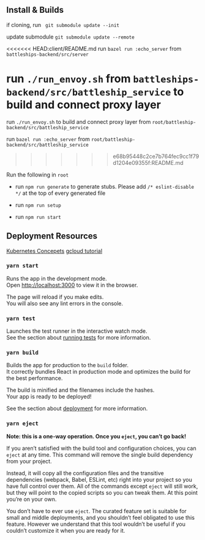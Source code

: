 ## Install & Builds

if cloning, run ` git submodule update --init`

update submodule `git submodule update --remote`

<<<<<<< HEAD:client/README.md
run `bazel run :echo_server` from `battleships-backend/src/server`

run `./run_envoy.sh` from `battleships-backend/src/battleship_service` to build and connect proxy layer
=======
run `./run_envoy.sh` to build and connect proxy layer from `root/battleship-backend/src/battleship_service`

run `bazel run :echo_server` from `root/battleship-backend/src/battleship_service`
>>>>>>> e68b95448c2ce7b764fec9cc1f79d1204e09355f:README.md

Run the following in `root`
  - run `npm run generate` to generate stubs. Please add `/* eslint-disable */` at the top of every generated file

  - run `npm run setup`

  - run `npm run start`

## Deployment Resources

[Kubernetes Concepets](https://kubernetes.io/docs/concepts/)
[gcloud tutorial](https://cloud.google.com/kubernetes-engine/docs/tutorials/hello-app)



### `yarn start`

Runs the app in the development mode.<br />
Open [http://localhost:3000](http://localhost:3000) to view it in the browser.

The page will reload if you make edits.<br />
You will also see any lint errors in the console.

### `yarn test`

Launches the test runner in the interactive watch mode.<br />
See the section about [running tests](https://facebook.github.io/create-react-app/docs/running-tests) for more information.

### `yarn build`

Builds the app for production to the `build` folder.<br />
It correctly bundles React in production mode and optimizes the build for the best performance.

The build is minified and the filenames include the hashes.<br />
Your app is ready to be deployed!

See the section about [deployment](https://facebook.github.io/create-react-app/docs/deployment) for more information.

### `yarn eject`

**Note: this is a one-way operation. Once you `eject`, you can’t go back!**

If you aren’t satisfied with the build tool and configuration choices, you can `eject` at any time. This command will remove the single build dependency from your project.

Instead, it will copy all the configuration files and the transitive dependencies (webpack, Babel, ESLint, etc) right into your project so you have full control over them. All of the commands except `eject` will still work, but they will point to the copied scripts so you can tweak them. At this point you’re on your own.

You don’t have to ever use `eject`. The curated feature set is suitable for small and middle deployments, and you shouldn’t feel obligated to use this feature. However we understand that this tool wouldn’t be useful if you couldn’t customize it when you are ready for it.

